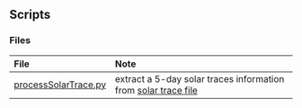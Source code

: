## Scripts


### Files

|File| Note|
|:----|:----|
|[processSolarTrace.py](./processSolarTrace.py)| extract a 5-day solar traces information from [solar trace file](../originData)|
